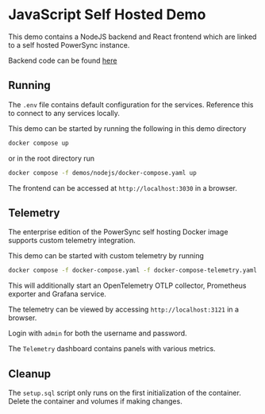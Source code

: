 # JavaScript Self Hosted Demo

This demo contains a NodeJS backend and React frontend which are linked to a self hosted PowerSync instance.

Backend code can be found [here](https://github.com/powersync-ja/powersync-nodejs-backend-todolist-demo)

## Running

The `.env` file contains default configuration for the services. Reference this to connect to any services locally.

This demo can be started by running the following in this demo directory

```bash
docker compose up
```

or in the root directory run

```bash
docker compose -f demos/nodejs/docker-compose.yaml up
```

The frontend can be accessed at `http://localhost:3030` in a browser.

## Telemetry

The enterprise edition of the PowerSync self hosting Docker image supports custom telemetry integration.

This demo can be started with custom telemetry by running

```bash
docker compose -f docker-compose.yaml -f docker-compose-telemetry.yaml up
```

This will additionally start an OpenTelemetry OTLP collector, Prometheus exporter and Grafana service.

The telemetry can be viewed by accessing `http://localhost:3121` in a browser.

Login with `admin` for both the username and password.

The `Telemetry` dashboard contains panels with various metrics.

## Cleanup

The `setup.sql` script only runs on the first initialization of the container. Delete the container and volumes if making changes.

